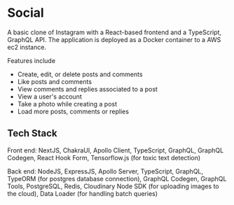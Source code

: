 # Social

A basic clone of Instagram with a React-based frontend and a TypeScript, GraphQL API. The application is deployed as a Docker container to a AWS ec2
instance.

Features include
* Create, edit, or delete posts and comments
* Like posts and comments
* View comments and replies associated to a post
* View a user's account
* Take a photo while creating a post
* Load more posts, comments or replies

## Tech Stack
Front end: NextJS, ChakraUI, Apollo Client, TypeScript, GraphQL, GraphQL Codegen, React Hook Form, Tensorflow.js (for toxic text detection)

Back end: NodeJS, ExpressJS, Apollo Server, TypeScript, GraphQL, TypeORM (for postgres database connection), GraphQL Codegen,
GraphQL Tools, PostgreSQL, Redis, Cloudinary Node SDK (for uploading images to the cloud), Data Loader (for handling batch queries)
